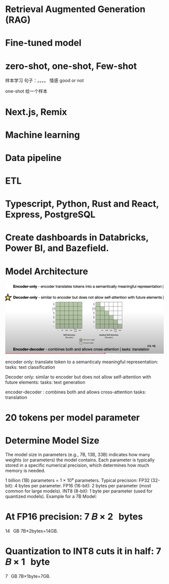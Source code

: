 # Retrieval Augmented Generation (RAG)


# Fine-tuned model


# zero-shot, one-shot, Few-shot
样本学习
句子：。。。。
情感 good or not

one-shot 给一个样本


# Next.js, Remix


# Machine learning 

# Data pipeline

# ETL


# Typescript, Python, Rust and React, Express, PostgreSQL 





# Create dashboards in Databricks, Power BI, and Bazefield.


# Model Architecture


![alt text](image-4.png)


encoder only: translate token to a semanticaly meaningful representation: tasks: text classification

Decoder only: similar to encoder but does not allow self-attention with future elements: tasks: text generation

encoder-decoder : combines both and allows cross-attention tasks: translation


# 20 tokens per model parameter



# Determine Model Size


The model size in parameters (e.g., 7B, 13B, 33B) indicates how many weights (or parameters) the model contains. Each parameter is typically stored in a specific numerical precision, which determines how much memory is needed.

1 billion (1B) parameters = 1 × 10⁹ parameters.
Typical precision:
FP32 (32-bit): 4 bytes per parameter.
FP16 (16-bit): 2 bytes per parameter (most common for large models).
INT8 (8-bit): 1 byte per parameter (used for quantized models).
Example for a 7B Model:


At FP16 precision: 
7
𝐵
×
2
 
bytes
=
14
 
GB
7B×2bytes=14GB.


Quantization to INT8 cuts it in half: 
7
𝐵
×
1
 
byte
=
7
 
GB
7B×1byte=7GB.
